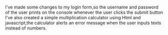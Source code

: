 I've made some changes to my login form,so the username and password of the user prints on the console whenever the user clicks the submit button
I've also created a simple multiplication calculator using Html and javascript,the calculator alerts an error message when the user inputs texts instead of numbers.
